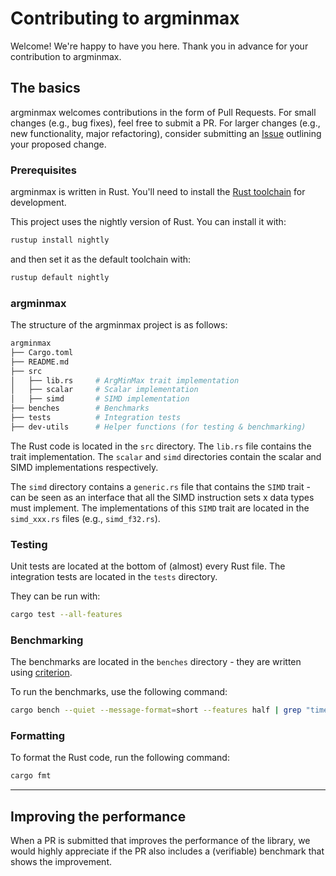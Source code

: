 # Contributing to argminmax

Welcome! We're happy to have you here. Thank you in advance for your contribution to argminmax.

## The basics

argminmax welcomes contributions in the form of Pull Requests. For small changes (e.g., bug fixes), feel free to submit a PR. For larger changes (e.g., new functionality, major refactoring), consider submitting an [Issue](https://github.com/jvdd/argminmax/issues) outlining your proposed change.

### Prerequisites

argminmax is written in Rust. You'll need to install the [Rust toolchain](https://www.rust-lang.org/tools/install) for development.  

This project uses the nightly version of Rust. You can install it with:

```bash
rustup install nightly
```

and then set it as the default toolchain with:

```bash
rustup default nightly
```

### argminmax 

The structure of the argminmax project is as follows:

```bash
argminmax
├── Cargo.toml
├── README.md
├── src
│   ├── lib.rs     # ArgMinMax trait implementation
│   ├── scalar     # Scalar implementation
│   ├── simd       # SIMD implementation
├── benches        # Benchmarks
├── tests          # Integration tests
├── dev-utils      # Helper functions (for testing & benchmarking)
```

The Rust code is located in the `src` directory. The `lib.rs` file contains the trait implementation. The `scalar` and `simd` directories contain the scalar and SIMD implementations respectively.

The `simd` directory contains a `generic.rs` file that contains the `SIMD` trait - can be seen as an interface that all the SIMD instruction sets x data types must implement. The implementations of this `SIMD` trait are located in the `simd_xxx.rs` files (e.g., `simd_f32.rs`).

### Testing

Unit tests are located at the bottom of (almost) every Rust file. The integration tests are located in the `tests` directory.

They can be run with:
```bash
cargo test --all-features
```

### Benchmarking

The benchmarks are located in the `benches` directory - they are written using [criterion](https://docs.rs/criterion/latest/criterion).

To run the benchmarks, use the following command:

```bash
cargo bench --quiet --message-format=short --features half | grep "time:"
```

### Formatting 

To format the Rust code, run the following command:
```sh
cargo fmt
```

---

## Improving the performance

When a PR is submitted that improves the performance of the library, we would highly appreciate if the PR also includes a (verifiable) benchmark that shows the improvement.
